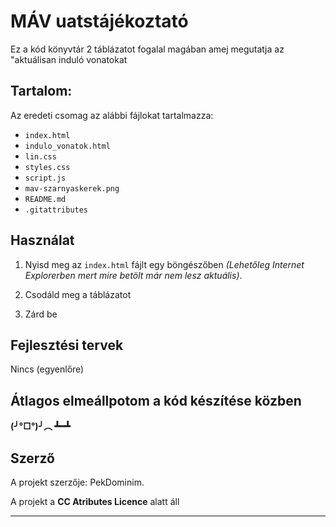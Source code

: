 # MÁV uatstájékoztató

Ez a kód könyvtár 2 táblázatot fogalal magában amej megutatja az "aktuálisan induló vonatokat

Tartalom:
---
Az eredeti csomag az alábbi fájlokat tartalmazza:
* `index.html `
* `indulo_vonatok.html `
* `lin.css `
* `styles.css `
* `script.js `
* `mav-szarnyaskerek.png `
* `README.md `
* `.gitattributes `

Használat
---
1. Nyisd meg az `index.html` fájlt egy böngészőben *(Lehetőleg Internet Explorerben mert mire betölt már nem lesz aktuális)*.

2. Csodáld meg a táblázatot

3. Zárd be

Fejlesztési tervek
---
Nincs (egyenlőre)

Átlagos elmeállpotom a kód készítése közben
---
**(╯°□°)╯︵ ┻━┻**

Szerző
---
A projekt szerzője: PekDominim.

A projekt a **CC Atributes Licence** alatt áll

---

